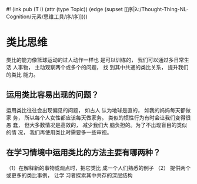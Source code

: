 #! (ink pub (T i) (attr (type Topic)) (edge (supset [[序|λ:/Thought-Thing-NL-Cognition/元素/思维工具/序/序]])))


# 类比思维

类比的能力像篮球运动的过人动作一样也 是可以训练的， 我们可以通过多日常生活 人事物， 主动观察两个或多个的问题， 找 到其中共通的类比关系， 提升我们的类比 能力。

## 运用类比容易出现的问题？ 

运用类比往往会出现偏见的问题， 如古人 认为地球是直的， 如我的妈妈每天都做家 务， 所以每个人女性都应该每天做家务。 类似的惯性行为有时会让我们变得很愚 蠢， 但大多数情况是高效的， 减少我们大 脑负担的。为了不出现盲目的类似的情 况， 我们再使用类比时需要多一些审视。

## 在学习情境中运用类比的方法主要有哪两种？ 

（1）在解释新的事物或观点时，把它类比 成一个人们熟悉的例子 （2） 提供两个或更多的类比事例， 让学 习者探索其中共存的深层结构




